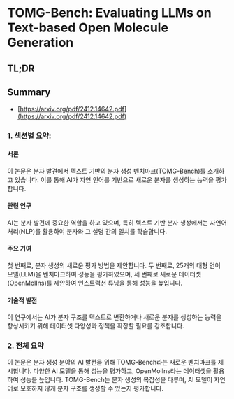 # TOMG-Bench: Evaluating LLMs on Text-based Open Molecule Generation
## TL;DR
## Summary
- [https://arxiv.org/pdf/2412.14642.pdf](https://arxiv.org/pdf/2412.14642.pdf)

### 1. 섹션별 요약:

#### 서론
이 논문은 분자 발견에서 텍스트 기반의 분자 생성 벤치마크(TOMG-Bench)를 소개하고 있습니다. 이를 통해 AI가 자연 언어를 기반으로 새로운 분자를 생성하는 능력을 평가합니다.

#### 관련 연구
AI는 분자 발견에 중요한 역할을 하고 있으며, 특히 텍스트 기반 분자 생성에서는 자연어 처리(NLP)를 활용하여 분자와 그 설명 간의 일치를 학습합니다.

#### 주요 기여
첫 번째로, 분자 생성의 새로운 평가 방법을 제안합니다. 두 번째로, 25개의 대형 언어 모델(LLM)을 벤치마크하여 성능을 평가하였으며, 세 번째로 새로운 데이터셋(OpenMolIns)를 제안하여 인스트럭션 튜닝을 통해 성능을 높입니다.

#### 기술적 발전
이 연구에서는 AI가 분자 구조를 텍스트로 변환하거나 새로운 분자를 생성하는 능력을 향상시키기 위해 데이터셋 다양성과 정책을 확장할 필요를 강조합니다.

### 2. 전체 요약

이 논문은 분자 생성 분야의 AI 발전을 위해 TOMG-Bench라는 새로운 벤치마크를 제시합니다. 다양한 AI 모델을 통해 성능을 평가하고, OpenMolIns라는 데이터셋을 활용하여 성능을 높입니다. TOMG-Bench는 분자 생성의 복잡성을 다루며, AI 모델이 자연어로 모호하지 않게 분자 구조를 생성할 수 있는지 평가합니다.